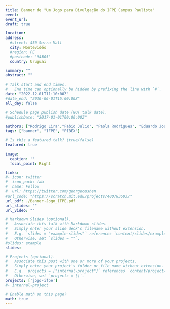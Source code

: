 ```yaml
---
title: Banner de "Um Jogo para Divulgação do IFPE Campus Paulista"
event: 
event_url: 
draft: true

location: 
address:
  #street: 450 Serra Mall
  city: Montevidéo
  #region: PE
  #postcode: '94305'
  country: Uruguai

summary: ""
abstract: ""

# Talk start and end times.
#   End time can optionally be hidden by prefixing the line with `#`.
date: "2022-12-01T11:10:00Z"
#date_end: "2030-06-01T15:00:00Z"
all_day: false

# Schedule page publish date (NOT talk date).
#publishDate: "2017-01-01T00:00:00Z"

authors: ["Rodrigo Lira","Fabio Julio", "Paola Rodrigues", "Eduardo Jose", "Vitoria Lira", "Luciana Carla"]
tags: ["banner", "IFPE", "PIBEX"]

# Is this a featured talk? (true/false)
featured: true

image:
  caption: ''
  focal_point: Right

links:
#- icon: twitter
#  icon_pack: fab
#  name: Follow
#  url: https://twitter.com/georgecushen
#url_code: "https://scratch.mit.edu/projects/400783603/"
url_pdf: ./Banner-Jogo_IFPE.pdf
url_slides: ""
url_video: ""

# Markdown Slides (optional).
#   Associate this talk with Markdown slides.
#   Simply enter your slide deck's filename without extension.
#   E.g. `slides = "example-slides"` references `content/slides/example-slides.md`.
#   Otherwise, set `slides = ""`.
#slides: example
slides: 

# Projects (optional).
#   Associate this post with one or more of your projects.
#   Simply enter your project's folder or file name without extension.
#   E.g. `projects = ["internal-project"]` references `content/project/deep-learning/index.md`.
#   Otherwise, set `projects = []`.
projects: ['jogo-ifpe']
#- internal-project

# Enable math on this page?
math: true
---
```



